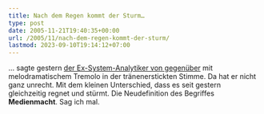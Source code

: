 ```yaml
---
title: Nach dem Regen kommt der Sturm…
type: post
date: 2005-11-21T19:40:35+00:00
url: /2005/11/nach-dem-regen-kommt-der-sturm/
lastmod: 2023-09-10T19:14:12+07:00
---
```

... sagte gestern [der Ex-System-Analytiker von gegenüber][1] mit melodramatischem Tremolo in der tränenerstickten Stimme. Da hat er nicht ganz unrecht. Mit dem kleinen Unterschied, dass es seit gestern gleichzeitig regnet und stürmt. Die Neudefinition des Begriffes **Medienmacht**. Sag ich mal.

 [1]: http://fabio.bacigalupo.net/
